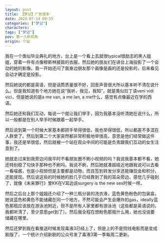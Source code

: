 ```yaml
---
layout: post
title: 【梦记】广告很多
date: 2022-07-14 09:55
categories: ["梦记"]
characters: 
tags: ["梦记"]
pov: 第一人称视角
origin: 个站
---
```


我在一个类似毕业典礼的地方，台上是一个看上去就很typical很励志的黑人姐姐，穿着一件有点像穆斯林披肩的衣服，然后她的朋友们在讲台上海投影了一个会动的她的影像。我一开始还问了我身边朋友那个画像是画的还是投影的，后来看见会动才确定是投影。

然后她说的都是英语，但是话筒质量很不好，回音声音很大所以基本听不清在说什么。但是我知道有个地方她在说“我听，我见，我知”，就是类似拉丁语veni vidi vici，但是她说的是a me van, a me lan, a me什么，感觉有点像最近在学的西语。

然后她还和我们互动，每说一个就让我们举手，因为我基本没听清她在说什么，所以一般都是在别人举手时候跟着一起举手。

然后说到第一个时候大家基本都把手举得很低，我也举得很低，所以都差不多混在人群里了。然后到第二个大家突然都非常积极地举很高，意思是他们经常做这件事，我还是举很低，然后就被一个站在观众中间的可能是负责跟我们互动的女生注意到了。

她就走过来到我旁边问我平时不看朋友圈不刷小视频的吗？我说我基本都不看，她还特别稳了句快手那种也不刷吗，我说不刷，然后她就凑超级近地跟我说可以去看一看喵酱，也是小视频但是主要都是动物，而且签到转发分享还能赚现金和积分，还能提现。然后说这些的时候她的脸几乎已经靠到了我的耳朵旁边，感觉几乎碰到了，就像《未来罪行》里KK在V耳边说surgery is the new sex时候一样。

然后之后台上那个姐姐还介绍了一种三瓶分装的洗衣液，蓝色黄色粉色的包装盒，她说蓝色和黄色不能储藏在同一个地方，不然可能会产生会爆炸的gas，ideally蓝色那瓶应该放在游泳池附近，但不是所有人家里都有游泳池（这些都是英语说的，我都听清了，至少意思get到了）。然后我全程在想粉色那瓶什么用，她也没说要储藏在哪里。

然后还梦到我在看推送时候发现毒液3已经上了，但是上的不是院线电影而是变成剧版了，一个统计介绍新剧的公众号发了毒液3第一季每周二更新。
